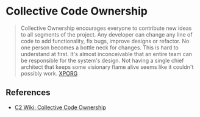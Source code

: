 # Collective Code Ownership

> Collective Ownership encourages everyone to contribute new ideas to all segments of the project. Any developer can change any line of code to add functionality, fix bugs, improve designs or refactor. No one person becomes a bottle neck for changes.
 This is hard to understand at first. It's almost inconceivable that an entire team can be responsible for the system's design. Not having a single chief architect that keeps some visionary flame alive seems like it couldn't possibly work.
[XPORG](http://www.extremeprogramming.org/rules/collective.html)

## References

* [C2 Wiki: Collective Code Ownership](https://c2.com/cgi/wiki?CollectiveCodeOwnership)
